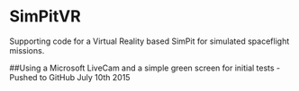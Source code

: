 # SimPitVR
Supporting code for a Virtual Reality based SimPit for simulated spaceflight missions.

##Using a Microsoft LiveCam and a simple green screen for initial tests - Pushed to GitHub July 10th 2015
